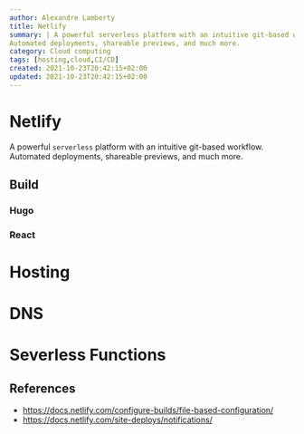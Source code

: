 ```yaml
---
author: Alexandre Lamberty
title: Netlify 
summary: | A powerful serverless platform with an intuitive git-based workflow.
Automated deployments, shareable previews, and much more. 
category: Cloud computing
tags: [hosting,cloud,CI/CD]
created: 2021-10-23T20:42:15+02:00
updated: 2021-10-23T20:42:15+02:00
---
```


# Netlify

A powerful `serverless` platform with an intuitive git-based workflow.
Automated deployments, shareable previews, and much more.

## Build

### Hugo

### React

# Hosting

# DNS

# Severless Functions

## References

- https://docs.netlify.com/configure-builds/file-based-configuration/
- https://docs.netlify.com/site-deploys/notifications/
